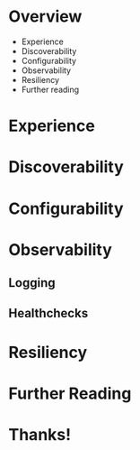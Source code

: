 # Overview

* Experience
* Discoverability
* Configurability
* Observability
* Resiliency
* Further reading

# Experience

# Discoverability

# Configurability

# Observability

## Logging

## Healthchecks

# Resiliency

# Further Reading

# Thanks!
